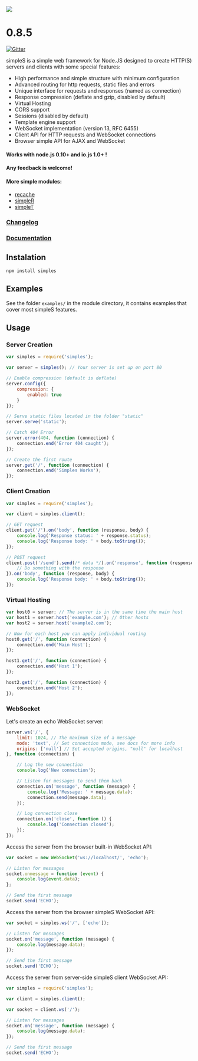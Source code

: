 <img src="https://raw.github.com/micnic/simpleS/master/logo.png"/>

# 0.8.5

[![Gitter](https://badges.gitter.im/simples.png)](https://gitter.im/micnic/simpleS)

simpleS is a simple web framework for Node.JS designed to create HTTP(S) servers and clients with some special features:

- High performance and simple structure with minimum configuration
- Advanced routing for http requests, static files and errors
- Unique interface for requests and responses (named as connection)
- Response compression (deflate and gzip, disabled by default)
- Virtual Hosting
- CORS support
- Sessions (disabled by default)
- Template engine support
- WebSocket implementation (version 13, RFC 6455)
- Client API for HTTP requests and WebSocket connections
- Browser simple API for AJAX and WebSocket

#### Works with node.js 0.10+ and io.js 1.0+ !
#### Any feedback is welcome!

#### More simple modules:
- [recache](https://www.npmjs.com/package/recache)
- [simpleR](https://www.npmjs.com/package/simpler)
- [simpleT](https://www.npmjs.com/package/simplet)

### [Changelog](https://github.com/micnic/simpleS/wiki/Changelog)
### [Documentation](https://github.com/micnic/simpleS/wiki/Documentation)

## Instalation

    npm install simples

## Examples

See the folder `examples/` in the module directory, it contains examples that cover most simpleS features.

## Usage

### Server Creation

```js
var simples = require('simples');

var server = simples(); // Your server is set up on port 80

// Enable compression (default is deflate)
server.config({
    compression: {
        enabled: true
    }
});

// Serve static files located in the folder "static"
server.serve('static');

// Catch 404 Error
server.error(404, function (connection) {
    connection.end('Error 404 caught');
});

// Create the first route
server.get('/', function (connection) {
    connection.end('Simples Works');
});
```

### Client Creation

```js
var simples = require('simples');

var client = simples.client();

// GET request
client.get('/').on('body', function (response, body) {
    console.log('Response status: ' + response.status);
    console.log('Response body: ' + body.toString());
});

// POST request
client.post('/send').send(/* data */).on('response', function (response) {
    // Do something with the response
}).on('body', function (response, body) {
    console.log('Response body: ' + body.toString());
});
```

### Virtual Hosting

```js
var host0 = server; // The server is in the same time the main host
var host1 = server.host('example.com'); // Other hosts
var host2 = server.host('example2.com');

// Now for each host you can apply individual routing
host0.get('/', function (connection) {
    connection.end('Main Host');
});

host1.get('/', function (connection) {
    connection.end('Host 1');
});

host2.get('/', function (connection) {
    connection.end('Host 2');
});
```

### WebSocket

Let's create an echo WebSocket server:

```js
server.ws('/', {
    limit: 1024, // The maximum size of a message
    mode: 'text', // Set connection mode, see docs for more info
    origins: ['null'] // Set accepted origins, "null" for localhost
}, function (connection) {

    // Log the new connection
    console.log('New connection');

    // Listen for messages to send them back
    connection.on('message', function (message) {
        console.log('Message: ' + message.data);
        connection.send(message.data);
    });

    // Log connection close
    connection.on('close', function () {
        console.log('Connection closed');
    });
});
```

Access the server from the browser built-in WebSocket API:

```js
var socket = new WebSocket('ws://localhost/', 'echo');

// Listen for messages
socket.onmessage = function (event) {
    console.log(event.data);
};

// Send the first message
socket.send('ECHO');
```

Access the server from the browser simpleS WebSocket API:

```js
var socket = simples.ws('/', ['echo']);

// Listen for messages
socket.on('message', function (message) {
    console.log(message.data);
});

// Send the first message
socket.send('ECHO');
```

Access the server from server-side simpleS client WebSocket API:

```js
var simples = require('simples');

var client = simples.client();

var socket = client.ws('/');

// Listen for messages
socket.on('message', function (message) {
    console.log(message.data);
});

// Send the first message
socket.send('ECHO');
```